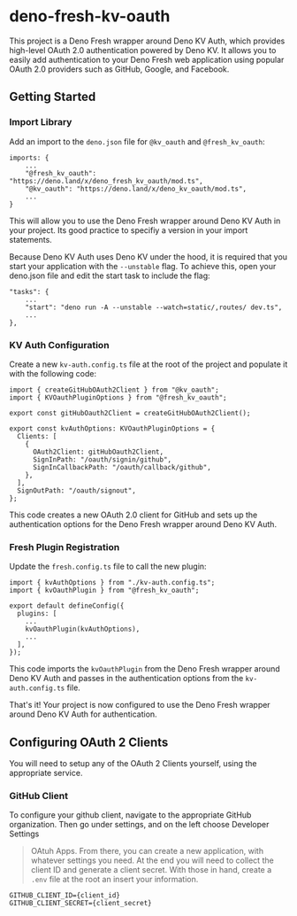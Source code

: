 # deno-fresh-kv-oauth

This project is a Deno Fresh wrapper around Deno KV Auth, which provides
high-level OAuth 2.0 authentication powered by Deno KV. It allows you to easily
add authentication to your Deno Fresh web application using popular OAuth 2.0
providers such as GitHub, Google, and Facebook.

## Getting Started

### Import Library

Add an import to the `deno.json` file for `@kv_oauth` and `@fresh_kv_oauth`:

```
imports: {
    ...
    "@fresh_kv_oauth": "https://deno.land/x/deno_fresh_kv_oauth/mod.ts",
    "@kv_oauth": "https://deno.land/x/deno_kv_oauth/mod.ts",
    ...
}
```

This will allow you to use the Deno Fresh wrapper around Deno KV Auth in your
project. Its good practice to specifiy a version in your import statements.

Because Deno KV Auth uses Deno KV under the hood, it is required that you start
your application with the `--unstable` flag. To achieve this, open your
deno.json file and edit the start task to include the flag:

```
"tasks": {
    ...
    "start": "deno run -A --unstable --watch=static/,routes/ dev.ts",
    ...
},
```

### KV Auth Configuration

Create a new `kv-auth.config.ts` file at the root of the project and populate it
with the following code:

```
import { createGitHubOAuth2Client } from "@kv_oauth";
import { KVOauthPluginOptions } from "@fresh_kv_oauth";

export const gitHubOauth2Client = createGitHubOAuth2Client();

export const kvAuthOptions: KVOauthPluginOptions = {
  Clients: [
    {
      OAuth2Client: gitHubOauth2Client,
      SignInPath: "/oauth/signin/github",
      SignInCallbackPath: "/oauth/callback/github",
    },
  ],
  SignOutPath: "/oauth/signout",
};
```

This code creates a new OAuth 2.0 client for GitHub and sets up the
authentication options for the Deno Fresh wrapper around Deno KV Auth.

### Fresh Plugin Registration

Update the `fresh.config.ts` file to call the new plugin:

```
import { kvAuthOptions } from "./kv-auth.config.ts";
import { kvOauthPlugin } from "@fresh_kv_oauth";

export default defineConfig({
  plugins: [
    ...
    kvOauthPlugin(kvAuthOptions),
    ...
  ],
});
```

This code imports the `kvOauthPlugin` from the Deno Fresh wrapper around Deno KV
Auth and passes in the authentication options from the `kv-auth.config.ts` file.

That's it! Your project is now configured to use the Deno Fresh wrapper around
Deno KV Auth for authentication.

## Configuring OAuth 2 Clients

You will need to setup any of the OAuth 2 Clients yourself, using the
appropriate service.

### GitHub Client

To configure your github client, navigate to the appropriate GitHub
organization. Then go under settings, and on the left choose Developer Settings

> OAtuh Apps. From there, you can create a new application, with whatever
> settings you need. At the end you will need to collect the client ID and
> generate a client secret. With those in hand, create a `.env` file at the root
> an insert your information.

```
GITHUB_CLIENT_ID={client_id}
GITHUB_CLIENT_SECRET={client_secret}
```
